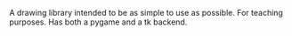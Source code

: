 A drawing library intended to be as simple to use as possible. For teaching purposes. Has both a pygame and a tk backend.